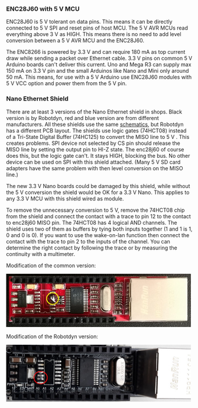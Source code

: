 ### ENC28J60 with 5 V MCU

ENC28J60 is 5 V tolerant on data pins. This means it can be directly connected to 5 V SPI and reset pins of host MCU. The 5 V AVR MCUs read everything above 3 V as HIGH. This means there is no need to add level conversion between a 5 V AVR MCU and the ENC28J60.

The ENC8266 is powered by 3.3 V and can require 180 mA as top current draw while sending a packet over Ethernet cable. 3.3 V pins on common 5 V Arduino boards can't deliver this current. Uno and Mega R3 can supply max 150 mA on 3.3 V pin and the small Arduinos like Nano and Mini only around 50 mA. This means, for use with a 5 V Arduino use ENC28J60 modules with 5 V VCC option and power them from the 5 V pin.

### Nano Ethernet Shield

There are at least 3 versions of the Nano Ethernet shield in shops. Black version is by Robotdyn, red and blue version are from different manufacturers. All these shields use the same [schematics](https://www.open-electronics.org/low-cost-ethernet-shield-with-enc28j60/), but Robotdyn has a different PCB layout. The shields use logic gates (74HCT08) instead of a Tri-State Digital Buffer (74HC125) to convert the MISO line to 5 V . This creates problems. SPI device not selected by CS pin should release the MISO line by setting the output pin to HI-Z state. The enc28j60 of course does this, but the logic gate can't. It stays HIGH, blocking the bus. No other device can be used on SPI with this shield attached. (Many 5 V SD card adapters have the same problem with then level conversion on the MISO line.)

The new 3.3 V Nano boards could be damaged by this shield, while without the 5 V conversion the shield would be OK for a 3.3 V Nano. This applies to any 3.3 V MCU with this shield wired as module.

To remove the unnecessary conversion to 5 V, remove the 74HCT08 chip from the shield and connect the contact with a trace to pin 12 to the contact to enc28j60 MISO pin. The 74HCT08 has 4 logical AND channels. The shield uses two of them as buffers by tying both inputs together (1 and 1 is 1, 0 and 0 is 0). If you want to use the wake-on-lan function then connect the contact with the trace to pin 2 to the inputs of the channel. You can determine the right contact by following the trace or by measuring the continuity with a multimeter.

Modification of the common version:

![Common Nano shield patch](nano-shield-patch.jpg)

Modification of the Robotdyn version:

![Robotdyn Nano shield patch](robotdyn-shield-patch.jpg)